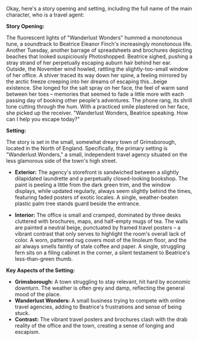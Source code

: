 Okay, here's a story opening and setting, including the full name of the main character, who is a travel agent:

**Story Opening:**

The fluorescent lights of "Wanderlust Wonders" hummed a monotonous tune, a soundtrack to Beatrice Eleanor Finch's increasingly monotonous life. Another Tuesday, another barrage of spreadsheets and brochures depicting beaches that looked suspiciously Photoshopped. Beatrice sighed, pushing a stray strand of her perpetually escaping auburn hair behind her ear. Outside, the November wind howled, rattling the slightly-too-small window of her office. A shiver traced its way down her spine, a feeling mirrored by the arctic freeze creeping into her dreams of escaping this…beige existence. She longed for the salt spray on her face, the feel of warm sand between her toes – memories that seemed to fade a little more with each passing day of booking other people's adventures. The phone rang, its shrill tone cutting through the hum. With a practiced smile plastered on her face, she picked up the receiver. "Wanderlust Wonders, Beatrice speaking. How can I help you escape today?"

**Setting:**

The story is set in the small, somewhat dreary town of Grimsborough, located in the North of England. Specifically, the primary setting is "Wanderlust Wonders," a small, independent travel agency situated on the less glamorous side of the town's high street.

*   **Exterior:** The agency's storefront is sandwiched between a slightly dilapidated laundrette and a perpetually closed-looking bookshop. The paint is peeling a little from the dark green trim, and the window displays, while updated regularly, always seem slightly behind the times, featuring faded posters of exotic locales. A single, weather-beaten plastic palm tree stands guard beside the entrance.

*   **Interior:** The office is small and cramped, dominated by three desks cluttered with brochures, maps, and half-empty mugs of tea. The walls are painted a neutral beige, punctuated by framed travel posters – a vibrant contrast that only serves to highlight the room's overall lack of color. A worn, patterned rug covers most of the linoleum floor, and the air always smells faintly of stale coffee and paper. A single, struggling fern sits on a filing cabinet in the corner, a silent testament to Beatrice's less-than-green thumb.

**Key Aspects of the Setting:**

*   **Grimsborough:** A town struggling to stay relevant, hit hard by economic downturn. The weather is often grey and damp, reflecting the general mood of the place.
*   **Wanderlust Wonders:** A small business trying to compete with online travel agencies, adding to Beatrice's frustrations and sense of being stuck.
*   **Contrast:** The vibrant travel posters and brochures clash with the drab reality of the office and the town, creating a sense of longing and escapism.
